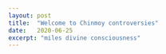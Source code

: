 ```yaml
---
layout: post
title:  "Welcome to Chinmoy controversies"
date:   2020-06-25
excerpt: "miles divine consciousness"
---
```

